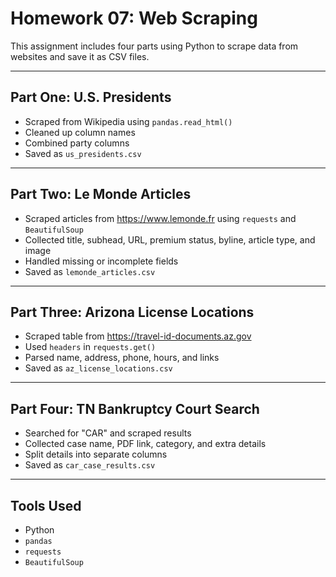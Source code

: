 # Homework 07: Web Scraping

This assignment includes four parts using Python to scrape data from websites and save it as CSV files.

---

## Part One: U.S. Presidents  
- Scraped from Wikipedia using `pandas.read_html()`  
- Cleaned up column names  
- Combined party columns  
- Saved as `us_presidents.csv`

---

## Part Two: Le Monde Articles  
- Scraped articles from https://www.lemonde.fr using `requests` and `BeautifulSoup`  
- Collected title, subhead, URL, premium status, byline, article type, and image  
- Handled missing or incomplete fields  
- Saved as `lemonde_articles.csv`

---

## Part Three: Arizona License Locations  
- Scraped table from https://travel-id-documents.az.gov  
- Used `headers` in `requests.get()`  
- Parsed name, address, phone, hours, and links  
- Saved as `az_license_locations.csv`

---

## Part Four: TN Bankruptcy Court Search  
- Searched for "CAR" and scraped results  
- Collected case name, PDF link, category, and extra details  
- Split details into separate columns  
- Saved as `car_case_results.csv`

---

## Tools Used  
- Python  
- `pandas`  
- `requests`  
- `BeautifulSoup`

